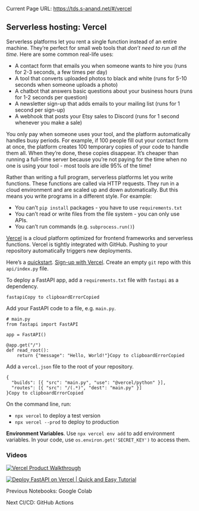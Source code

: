 Current Page URL: https://tds.s-anand.net/#/vercel

## Serverless hosting: Vercel

Serverless platforms let you rent a single function instead of an entire
machine. They’re perfect for small web tools that _don’t need to run all the
time_. Here are some common real-life uses:

  * A contact form that emails you when someone wants to hire you (runs for 2-3 seconds, a few times per day)
  * A tool that converts uploaded photos to black and white (runs for 5-10 seconds when someone uploads a photo)
  * A chatbot that answers basic questions about your business hours (runs for 1-2 seconds per question)
  * A newsletter sign-up that adds emails to your mailing list (runs for 1 second per sign-up)
  * A webhook that posts your Etsy sales to Discord (runs for 1 second whenever you make a sale)

You only pay when someone uses your tool, and the platform automatically
handles busy periods. For example, if 100 people fill out your contact form at
once, the platform creates 100 temporary copies of your code to handle them
all. When they’re done, these copies disappear. It’s cheaper than running a
full-time server because you’re not paying for the time when no one is using
your tool - most tools are idle 95% of the time!

Rather than writing a full program, serverless platforms let you write
functions. These functions are called via HTTP requests. They run in a cloud
environment and are scaled up and down automatically. But this means you write
programs in a different style. For example:

  * You can’t `pip install` packages - you have to use `requirements.txt`
  * You can’t read or write files from the file system - you can only use APIs.
  * You can’t run commands (e.g. `subprocess.run()`)

[Vercel](https://vercel.com/) is a cloud platform optimized for frontend
frameworks and serverless functions. Vercel is tightly integrated with GitHub.
Pushing to your repository automatically triggers new deployments.

Here’s a [quickstart](https://vercel.com/docs/functions/runtimes/python).
[Sign-up with Vercel](https://vercel.com/signup). Create an empty `git` repo
with this `api/index.py` file.

To deploy a FastAPI app, add a `requirements.txt` file with `fastapi` as a
dependency.

    
    
    fastapiCopy to clipboardErrorCopied

Add your FastAPI code to a file, e.g. `main.py`.

    
    
    # main.py
    from fastapi import FastAPI
    
    app = FastAPI()
    
    @app.get("/")
    def read_root():
        return {"message": "Hello, World!"}Copy to clipboardErrorCopied

Add a `vercel.json` file to the root of your repository.

    
    
    {
      "builds": [{ "src": "main.py", "use": "@vercel/python" }],
      "routes": [{ "src": "/(.*)", "dest": "main.py" }]
    }Copy to clipboardErrorCopied

On the command line, run:

  * `npx vercel` to deploy a test version
  * `npx vercel --prod` to deploy to production

**Environment Variables**. Use `npx vercel env add` to add environment
variables. In your code, use `os.environ.get('SECRET_KEY')` to access them.

### Videos

[![Vercel Product
Walkthrough](https://i.ytimg.com/vi_webp/sPmat30SE4k/sddefault.webp)](https://youtu.be/sPmat30SE4k)

[![Deploy FastAPI on Vercel | Quick and Easy Tutorial](https://i.ytimg.com/vi_webp/8R-cetf_sZ4/sddefault.webp)](https://youtu.be/8R-cetf_sZ4)

Previous Notebooks: Google Colab

Next CI/CD: GitHub Actions

